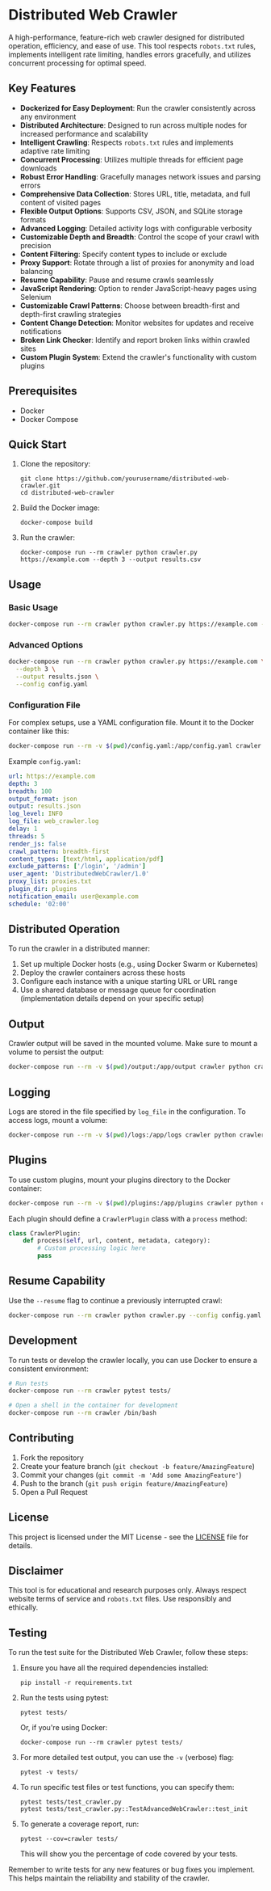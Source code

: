 # Distributed Web Crawler

A high-performance, feature-rich web crawler designed for distributed operation, efficiency, and ease of use. This tool respects `robots.txt` rules, implements intelligent rate limiting, handles errors gracefully, and utilizes concurrent processing for optimal speed.

## Key Features

- **Dockerized for Easy Deployment**: Run the crawler consistently across any environment
- **Distributed Architecture**: Designed to run across multiple nodes for increased performance and scalability
- **Intelligent Crawling**: Respects `robots.txt` rules and implements adaptive rate limiting
- **Concurrent Processing**: Utilizes multiple threads for efficient page downloads
- **Robust Error Handling**: Gracefully manages network issues and parsing errors
- **Comprehensive Data Collection**: Stores URL, title, metadata, and full content of visited pages
- **Flexible Output Options**: Supports CSV, JSON, and SQLite storage formats
- **Advanced Logging**: Detailed activity logs with configurable verbosity
- **Customizable Depth and Breadth**: Control the scope of your crawl with precision
- **Content Filtering**: Specify content types to include or exclude
- **Proxy Support**: Rotate through a list of proxies for anonymity and load balancing
- **Resume Capability**: Pause and resume crawls seamlessly
- **JavaScript Rendering**: Option to render JavaScript-heavy pages using Selenium
- **Customizable Crawl Patterns**: Choose between breadth-first and depth-first crawling strategies
- **Content Change Detection**: Monitor websites for updates and receive notifications
- **Broken Link Checker**: Identify and report broken links within crawled sites
- **Custom Plugin System**: Extend the crawler's functionality with custom plugins

## Prerequisites

- Docker
- Docker Compose

## Quick Start

1. Clone the repository:
   ```
   git clone https://github.com/yourusername/distributed-web-crawler.git
   cd distributed-web-crawler
   ```

2. Build the Docker image:
   ```
   docker-compose build
   ```

3. Run the crawler:
   ```
   docker-compose run --rm crawler python crawler.py https://example.com --depth 3 --output results.csv
   ```

## Usage

### Basic Usage

```bash
docker-compose run --rm crawler python crawler.py https://example.com --depth 3 --output results.csv
```

### Advanced Options

```bash
docker-compose run --rm crawler python crawler.py https://example.com \
  --depth 3 \
  --output results.json \
  --config config.yaml
```

### Configuration File

For complex setups, use a YAML configuration file. Mount it to the Docker container like this:

```bash
docker-compose run --rm -v $(pwd)/config.yaml:/app/config.yaml crawler python crawler.py --config config.yaml
```

Example `config.yaml`:

```yaml
url: https://example.com
depth: 3
breadth: 100
output_format: json
output: results.json
log_level: INFO
log_file: web_crawler.log
delay: 1
threads: 5
render_js: false
crawl_pattern: breadth-first
content_types: [text/html, application/pdf]
exclude_patterns: ['/login', '/admin']
user_agent: 'DistributedWebCrawler/1.0'
proxy_list: proxies.txt
plugin_dir: plugins
notification_email: user@example.com
schedule: '02:00'
```

## Distributed Operation

To run the crawler in a distributed manner:

1. Set up multiple Docker hosts (e.g., using Docker Swarm or Kubernetes)
2. Deploy the crawler containers across these hosts
3. Configure each instance with a unique starting URL or URL range
4. Use a shared database or message queue for coordination (implementation details depend on your specific setup)

## Output

Crawler output will be saved in the mounted volume. Make sure to mount a volume to persist the output:

```bash
docker-compose run --rm -v $(pwd)/output:/app/output crawler python crawler.py https://example.com --output /app/output/results.csv
```

## Logging

Logs are stored in the file specified by `log_file` in the configuration. To access logs, mount a volume:

```bash
docker-compose run --rm -v $(pwd)/logs:/app/logs crawler python crawler.py https://example.com --log-file /app/logs/crawler.log
```

## Plugins

To use custom plugins, mount your plugins directory to the Docker container:

```bash
docker-compose run --rm -v $(pwd)/plugins:/app/plugins crawler python crawler.py https://example.com --plugin-dir /app/plugins
```

Each plugin should define a `CrawlerPlugin` class with a `process` method:

```python
class CrawlerPlugin:
    def process(self, url, content, metadata, category):
        # Custom processing logic here
        pass
```

## Resume Capability

Use the `--resume` flag to continue a previously interrupted crawl:

```bash
docker-compose run --rm crawler python crawler.py --config config.yaml --resume
```

## Development

To run tests or develop the crawler locally, you can use Docker to ensure a consistent environment:

```bash
# Run tests
docker-compose run --rm crawler pytest tests/

# Open a shell in the container for development
docker-compose run --rm crawler /bin/bash
```

## Contributing

1. Fork the repository
2. Create your feature branch (`git checkout -b feature/AmazingFeature`)
3. Commit your changes (`git commit -m 'Add some AmazingFeature'`)
4. Push to the branch (`git push origin feature/AmazingFeature`)
5. Open a Pull Request

## License

This project is licensed under the MIT License - see the [LICENSE](LICENSE) file for details.

## Disclaimer

This tool is for educational and research purposes only. Always respect website terms of service and `robots.txt` files. Use responsibly and ethically.

## Testing

To run the test suite for the Distributed Web Crawler, follow these steps:

1. Ensure you have all the required dependencies installed:
   ```
   pip install -r requirements.txt
   ```

2. Run the tests using pytest:
   ```
   pytest tests/
   ```

   Or, if you're using Docker:
   ```
   docker-compose run --rm crawler pytest tests/
   ```

3. For more detailed test output, you can use the `-v` (verbose) flag:
   ```
   pytest -v tests/
   ```

4. To run specific test files or test functions, you can specify them:
   ```
   pytest tests/test_crawler.py
   pytest tests/test_crawler.py::TestAdvancedWebCrawler::test_init
   ```

5. To generate a coverage report, run:
   ```
   pytest --cov=crawler tests/
   ```

   This will show you the percentage of code covered by your tests.

Remember to write tests for any new features or bug fixes you implement. This helps maintain the reliability and stability of the crawler.